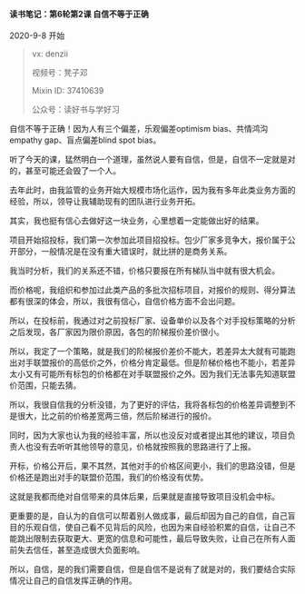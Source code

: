 #### 读书笔记：第6轮第2课 自信不等于正确

2020-9-8 开始

> vx: denzii
>
> 视频号：凳子邓
>
> Mixin ID: 37410639
>
> 公众号：读好书与学好习



自信不等于正确！因为人有三个偏差，乐观偏差optimism bias、共情鸿沟empathy gap、盲点偏差blind spot bias。

听了今天的课，猛然明白一个道理，虽然说人要有自信，但是，自信不一定就是对的，甚至可能还会毁了一个人。

去年此时，由我监管的业务开始大规模市场化运作，因为我有多年此类业务方面的经验，所以，领导让我辅助现有的团队进行业务开拓。

其实，我也挺有信心去做好这一块业务，心里想着一定能做出好的结果。

项目开始招投标，我们第一次参加此项目招投标。包少厂家多竞争大，报价属于公开部分，一般情况是在没有重大错误时，就比拼的是商务关系。

我当时分析，我们的关系还不错，价格只要报在所有梯队当中就有很大机会。

而价格呢，我组织和参加过此类产品的多批次招标项目，对报价的规则、得分算法都有很深的体会，所以，我很有信心，自信价格方面不会出问题。

所以，在投标前，我通过对之前投标厂家、设备单价以及各个对手投标策略的分析之后发现，各厂家因为限价原因，各包的阶梯报价差价很小。

所以，我定了一个策略，就是我们的阶梯报价差价不能大，若差异太大就有可能跑出对手联盟报价的高低价之外，价格分肯定最低。但是阶梯价格也不能小，若差异太小又有可能所有标包的价格都在对手联盟报价之外。因为我们无法事先知道联盟价范围，只能去猜。

所以，我很自信我的分析没错，为了更好的评估，我将各标包的价格差异调整到不是很大，比之前的价格差宽两三倍，然后阶梯进行的报价。

同时，因为大家也认为我的经验丰富，所以也没反对或者提出其他的建议，项目负责人也没有去听听其他领导的意见，价格就按照我的思路进行了上报。

开标，价格公开后，果不其然，其他对手的价格区间更小，我们的思路没错，但是价格还是跑出对手的联盟价范围，我们的价格没有优势。

这就是我都而绝对自信带来的具体后果，后果就是直接导致项目没机会中标。

更重要的是，自认为的自信可以帮着别人做成事，最后却因为自己的自信，自己盲目的乐观自信，使自己看不见背后的风险，也因为来自经验积累的自信，让自己不能跳出限制去获取更大、更宽的信息和可能性，最后导致失败，让自己在所有人面前失去信任，甚至造成很大负面影响。

所以，自信，是的我们需要自信，但是自信不是说有了就是对的，我们要结合实际情况让自己的自信发挥正确的作用。

